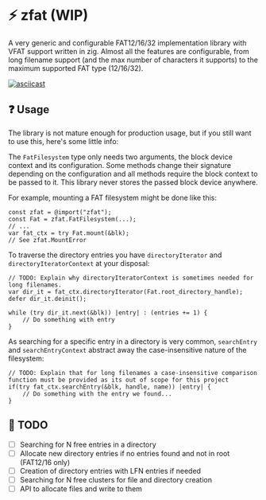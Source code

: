 # ⚡ zfat (WIP)
A very generic and configurable FAT12/16/32 implementation library with VFAT support written in zig.
Almost all the features are configurable, from long filename support (and the max number of characters it supports) to the maximum supported FAT type (12/16/32).

[![asciicast](https://asciinema.org/a/Zf1LmR1KpfLKj7KxOFWCuUIPE.svg)](https://asciinema.org/a/Zf1LmR1KpfLKj7KxOFWCuUIPE)

  
## ❓ Usage
The library is not mature enough for production usage, but if you still want to use this, here's some little info:
  
The `FatFilesystem` type only needs two arguments, the block device context and its configuration. Some methods change their signature depending on the configuration and all methods require the block context to be passed to it. This library never stores the passed block device anywhere.

For example, mounting a FAT filesystem might be done like this:
```zig
const zfat = @import("zfat");
const Fat = zfat.FatFilesystem(...);
// ...
var fat_ctx = try Fat.mount(&blk);
// See zfat.MountError
```

To traverse the directory entries you have `directoryIterator` and `directoryIteratorContext` at your disposal:
```zig
// TODO: Explain why directoryIteratorContext is sometimes needed for long filenames.
var dir_it = fat_ctx.directoryIterator(Fat.root_directory_handle);
defer dir_it.deinit();

while (try dir_it.next(&blk)) |entry| : (entries += 1) {
    // Do something with entry 
}
```

As searching for a specific entry in a directory is very common, `searchEntry` and `searchEntryContext` abstract away the case-insensitive nature of the filesystem:
```zig
// TODO: Explain that for long filenames a case-insensitive comparison function must be provided as its out of scope for this project
if(try fat_ctx.searchEntry(&blk, handle, name)) |entry| {
    // Do something with the entry we found...
}
```

## 📝 TODO
- [ ] Searching for N free entries in a directory
- [ ] Allocate new directory entries if no entries found and not in root (FAT12/16 only)
- [ ] Creation of directory entries with LFN entries if needed
- [ ] Searching for N free clusters for file and directory creation
- [ ] API to allocate files and write to them 
